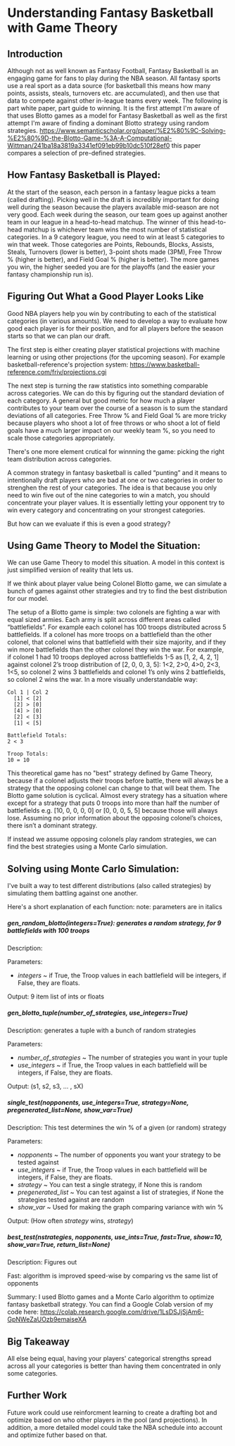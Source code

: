 # Understanding Fantasy Basketball with Game Theory
## Introduction
Although not as well known as Fantasy Football, Fantasy Basketball is an engaging game for fans to play during the NBA season. All fantasy sports use a real sport as a data source (for basketball this means how many points, assists, steals, turnovers etc. are accumulated), and then use that data to compete against other in-league teams every week. The following is part white paper, part guide to winning. It is the first attempt I'm aware of that uses Blotto games as a model for Fantasy Basketball as well as the first attempt I'm aware of finding a dominant Blotto strategy using random strategies. https://www.semanticscholar.org/paper/%E2%80%9C-Solving-%E2%80%9D-the-Blotto-Game-%3A-A-Computational-Wittman/241ba18a3819a3341ef091eb99b10dc510f28ef0 this paper compares a selection of pre-defined strategies.

## How Fantasy Basketball is Played:
At the start of the season, each person in a fantasy league picks a team (called drafting). Picking well in the draft is incredibly important for doing well during the season because the players available mid-season are not very good. Each week during the season, our team goes up against another team in our league in a head-to-head matchup. The winner of this head-to-head matchup is whichever team wins the most number of statistical categories. In a 9 category league, you need to win at least 5 categories to win that week. Those categories are Points, Rebounds, Blocks, Assists, Steals, Turnovers (lower is better), 3-point shots made (3PM), Free Throw % (higher is better), and Field Goal % (higher is better). The more games you win, the higher seeded you are for the playoffs (and the easier your fantasy championship run is).
 
## Figuring Out What a Good Player Looks Like
Good NBA players help you win by contributing to each of the statistical categories (in various amounts). We need to develop a way to evaluate how good each player is for their position, and for all players before the season starts so that we can plan our draft.

The first step is either creating player statistical projections with machine learning or using other projections (for the upcoming season). For example basketball-reference's projection system: https://www.basketball-reference.com/friv/projections.cgi

The next step is turning the raw statistics into something comparable across categories. We can do this by figuring out the standard deviation of each category. A general but good metric for how much a player contributes to your team over the course of a season is to sum the standard deviations of all categories. Free Throw % and Field Goal % are more tricky because players who shoot a lot of free throws or who shoot a lot of field goals have a much larger impact on our weekly team %, so you need to scale those categories appropriately.

There's one more element crutical for winnning the game: picking the right team distribution across categories.

A common strategy in fantasy basketball is called “punting” and it means to intentionally draft players who are bad at one or two categories in order to strenghen the rest of your categories. The idea is that because you only need to win five out of the nine categories to win a match, you should concentrate your player values. It is essentially letting your opponent try to win every category and concentrating on your strongest categories.

But how can we evaluate if this is even a good strategy?

## Using Game Theory to Model the Situation:
We can use Game Theory to model this situation. A model in this context is just simplified version of reality that lets us. 

If we think about player value being Colonel Blotto game, we can simulate a bunch of games against other strategies and try to find the best distribution for our model. 

The setup of a Blotto game is simple: two colonels are fighting a war with equal sized armies. Each army is split across different areas called “battlefields”. For example each colonel has 100 troops distributed across 5 battlefields. If a colonel has more troops on a battlefield than the other colonel, that colonel wins that battlefield with their size majority, and if they win more battlefields than the other colonel they win the war. For example, if colonel 1 had 10 troops deployed across battlefields 1-5 as [1, 2, 4, 2, 1] against colonel 2’s troop distribution of [2, 0, 0, 3, 5]: 1<2, 2>0, 4>0, 2<3, 1<5, so colonel 2 wins 3 battlefields and colonel 1’s only wins 2 battlefields, so colonel 2 wins the war. In a more visually understandable way:
  ```
  Col 1 | Col 2
    [1] < [2]
    [2] > [0]
    [4] > [0]
    [2] < [3]
    [1] < [5]
  
  Battlefield Totals:
  2 < 3
  
  Troop Totals:
  10 = 10
  ```
This theoretical game has no "best" strategy defined by Game Theory, because if a colonel adjusts their troops before battle, there will always be a strategy that the opposing colonel can change to that will beat them. The Blotto game solution is cyclical. Almost every strategy has a situation where except for a strategy that puts 0 troops into more than half the number of battlefields e.g. [10, 0, 0, 0, 0] or [0, 0, 0, 5, 5] because those will always lose. Assuming no prior information about the opposing colonel’s choices, there isn’t a dominant strategy.

If instead we assume opposing colonels play random strategies, we can find the best strategies using a Monte Carlo simulation.

## Solving using Monte Carlo Simulation:
I've built a way to test different distributions (also called strategies) by simulating them battling against one another.

Here's a short explanation of each function:
note: parameters are in italics
 ##### gen_random_blotto(*integers*=True): generates a random strategy, for 9 battlefields with 100 troops
 
 Description: 
  
 Parameters:
   - *integers* ~ if True, the Troop values in each battlefield will be integers, if False, they are floats.
   
 Output: 9 item list of ints or floats
 
 ##### gen_blotto_tuple(*number_of_strategies*, *use_integers*=True)
  Description: generates a tuple with a bunch of random strategies
  
  Parameters:
   - *number_of_strategies* ~ The number of strategies you want in your tuple
   - *use_integers* ~ if True, the Troop values in each battlefield will be integers, if False, they are floats.
 
  Output: (s1, s2, s3, ... , sX)
  
 ##### single_test(*nopponents*, *use_integers*=True, *strategy*=None, *pregenerated_list*=None, *show_var*=True)
 
  Description: This test determines the win % of a given (or random) strategy 
  
  Parameters:
   - *nopponents* ~ The number of opponents you want your strategy to be tested against 
   - *use_integers* ~ if True, the Troop values in each battlefield will be integers, if False, they are floats.
   - *strategy* ~ You can test a single strategy, if None this is random
   - *pregenerated_list* ~ You can test against a list of strategies, if None the strategies tested against are random
   - *show_var* ~ Used for making the graph comparing variance with win %
   
  Output:
   (How often *strategy* wins, *strategy*)
   
  ##### best_test(*nstrategies*, *nopponents*, *use_ints*=True, *fast*=True, *show*=10, *show_var*=True, *return_list*=None)
  
  Description: Figures out
  
  Fast: algorithm is improved speed-wise by comparing vs the same list of opponents

Summary: I used Blotto games and a Monte Carlo algorithm to optimize fantasy basketball strategy. You can find a Google Colab version of my code here: 
https://colab.research.google.com/drive/1LsDSJjSjAm6-GpNWeZaUOzb9emaiseXA


## Big Takeaway
All else being equal, having your players' categorical strengths spread across all your categories is better than having them concentrated in only some categories.

## Further Work
Future work could use reinforcment learning to create a drafting bot and optimize based on who other players in the pool (and projections). In addition, a more detailed model could take the NBA schedule into account and optimize futher based on that.
